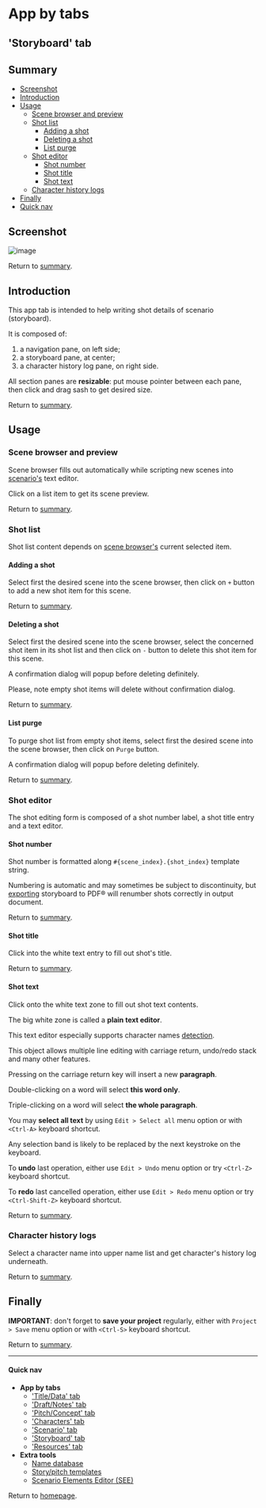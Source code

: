 
# App by tabs

## <a name="storyboard-tab"/>'Storyboard' tab

## <a name="summary"/>Summary

* [Screenshot](#screenshot)
* [Introduction](#introduction)
* [Usage](#usage)
    * [Scene browser and preview](#scene_nav)
    * [Shot list](#shot_list)
        * [Adding a shot](#shot_add)
        * [Deleting a shot](#shot_del)
        * [List purge](#shot_purge)
    * [Shot editor](#shot_editor)
        * [Shot number](#shot_number)
        * [Shot title](#shot_title)
        * [Shot text](#shot_text)
    * [Character history logs](#char_info)
* [Finally](#finally)
* [Quick nav](#quick-nav)


## <a name="screenshot"/>Screenshot

![image](../../images/screenshots/screenshot-010.png)

Return to [summary](#summary).


## <a name="introduction"/>Introduction

This app tab is intended to help writing shot details of scenario
(storyboard).

It is composed of:

1. a navigation pane, on left side;
1. a storyboard pane, at center;
1. a character history log pane, on right side.

All section panes are **resizable**: put mouse pointer between each
pane, then click and drag sash to get desired size.

Return to [summary](#summary).


## <a name="usage"/>Usage

### <a name="scene_nav"/>Scene browser and preview

Scene browser fills out automatically while scripting new scenes into
[scenario's](en_tab_scenario.html) text editor.

Click on a list item to get its scene preview.

Return to [summary](#summary).

### <a name="shot_list"/>Shot list

Shot list content depends on [scene browser's](#scene_nav) current
selected item.

#### <a name="shot_add"/>Adding a shot

Select first the desired scene into the scene browser, then click on
`+` button to add a new shot item for this scene.

Return to [summary](#summary).

#### <a name="shot_del"/>Deleting a shot

Select first the desired scene into the scene browser, select the
concerned shot item in its shot list and then click on `-` button to
delete this shot item for this scene.

A confirmation dialog will popup before deleting definitely.

Please, note empty shot items will delete without confirmation dialog.

Return to [summary](#summary).

#### <a name="shot_purge"/>List purge

To purge shot list from empty shot items, select first the desired
scene into the scene browser, then click on `Purge` button.

A confirmation dialog will popup before deleting definitely.

Return to [summary](#summary).

### <a name="shot_editor"/>Shot editor

The shot editing form is composed of a shot number label, a shot title
entry and a text editor.

#### <a name="shot_number"/>Shot number

Shot number is formatted along `#{scene_index}.{shot_index}` template
string.

Numbering is automatic and may sometimes be subject to discontinuity,
but [exporting](en_app_topmenu.html#project_export_pdf) storyboard to
PDF&reg; will renumber shots correctly in output document.

Return to [summary](#summary).

#### <a name="shot_title"/>Shot title

Click into the white text entry to fill out shot's title.

Return to [summary](#summary).

#### <a name="shot_text"/>Shot text

Click onto the white text zone to fill out shot text contents.

The big white zone is called a **plain text editor**.

This text editor especially supports character names
[detection](en_tab_scenario.html#detection).

This object allows multiple line editing with carriage return,
undo/redo stack and many other features.

Pressing on the carriage return key will insert a new **paragraph**.

Double-clicking on a word will select **this word only**.

Triple-clicking on a word will select **the whole paragraph**.

You may **select all text** by using `Edit > Select all` menu option or
with `<Ctrl-A>` keyboard shortcut.

Any selection band is likely to be replaced by the next keystroke on
the keyboard.

To **undo** last operation, either use `Edit > Undo` menu option or try
`<Ctrl-Z>` keyboard shortcut.

To **redo** last cancelled operation, either use `Edit > Redo` menu
option or try `<Ctrl-Shift-Z>` keyboard shortcut.

Return to [summary](#summary).

### <a name="char_info"/>Character history logs

Select a character name into upper name list and get character's
history log underneath.

Return to [summary](#summary).


## <a name="finally"/>Finally

**IMPORTANT**: don't forget to **save your project** regularly, either
with `Project > Save` menu option or with `<Ctrl-S>` keyboard shortcut.

Return to [summary](#summary).

---

#### <a name="quick-nav"/>Quick nav

* **App by tabs**
    * ['Title/Data' tab](en_tab_title_data.html)
    * ['Draft/Notes' tab](en_tab_draft_notes.html)
    * ['Pitch/Concept' tab](en_tab_pitch_concept.html)
    * ['Characters' tab](en_tab_characters.html)
    * ['Scenario' tab](en_tab_scenario.html)
    * ['Storyboard' tab](en_tab_storyboard.html)
    * ['Resources' tab](en_tab_resources.html)
* **Extra tools**
    * [Name database](en_tools_name_db.html)
    * [Story/pitch templates](en_tools_pitch_templates.html)
    * [Scenario Elements Editor (SEE)](en_tools_scenario_elements_editor.html)

Return to [homepage](index.html).
